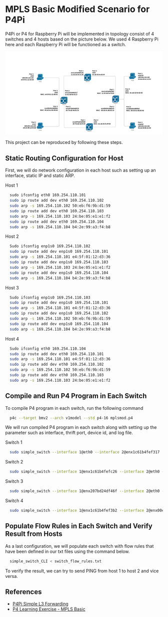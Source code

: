 # MPLS Basic Modified Scenario for P4Pi 

P4Pi or P4 for Raspberry Pi will be implemented in topology consist of 4 switches and 4 hosts based on the picture below. We used 4 Raspberry Pi here and each Raspberry Pi will be functioned as a switch.

![P4Pi Topology for MPLS Basic Modified Scenario](topology_modif.png)

This project can be reproduced by following these steps.

## Static Routing Configuration for Host

First, we will do network configuration in each host such as setting up an interface, static IP and static ARP.

Host 1
```bash
  sudo ifconfig eth0 169.254.110.101
  sudo ip route add dev eth0 169.254.110.102
  sudo arp -s 169.254.110.102 50:eb:f6:9b:d1:59
  sudo ip route add dev eth0 169.254.110.103
  sudo arp -s 169.254.110.103 24:be:05:e1:e1:f2
  sudo ip route add dev eth0 169.254.110.104
  sudo arp -s 169.254.110.104 b4:2e:99:a3:f4:b8
```

Host 2
```bash
  Sudo ifconfig enp1s0 169.254.110.102
  sudo ip route add dev enp1s0 169.254.110.101
  sudo arp -s 169.254.110.101 e4:5f:01:12:d3:36
  sudo ip route add dev enp1s0 169.254.110.103
  sudo arp -s 169.254.110.103 24:be:05:e1:e1:f2
  sudo ip route add dev enp1s0 169.254.110.104
  sudo arp -s 169.254.110.104 b4:2e:99:a3:f4:b8
```

Host 3
```bash
  Sudo ifconfig enp1s0 169.254.110.103
  sudo ip route add dev enp1s0 169.254.110.101
  sudo arp -s 169.254.110.101 e4:5f:01:12:d3:36
  sudo ip route add dev enp1s0 169.254.110.102
  sudo arp -s 169.254.110.102 50:eb:f6:9b:d1:59
  sudo ip route add dev enp1s0 169.254.110.104
  sudo arp -s 169.254.110.104 b4:2e:99:a3:f4:b8
```

Host 4
```bash
  Sudo ifconfig eth0 169.254.110.104
  sudo ip route add dev eth0 169.254.110.101
  sudo arp -s 169.254.110.101 e4:5f:01:12:d3:36
  sudo ip route add dev eth0 169.254.110.102
  sudo arp -s 169.254.110.102 50:eb:f6:9b:d1:59
  sudo ip route add dev eth0 169.254.110.103
  sudo arp -s 169.254.110.103 24:be:05:e1:e1:f2
```

## Compile and Run P4 Program in Each Switch

To compile P4 program in each switch, run the following command
```bash
  p4c --target bmv2 --arch v1model --std p4-16 mplsmod.p4 
```
We will run compiled P4 program in each switch along with setting up the parameter such as interface, thrift port, device id, and log file.

Switch 1
```bash
  sudo simple_switch --interface 1@eth0 --interface 2@enx1c61b4fef317  --interface 3@enx207bd24df579 --interface 4@enx00e04c6809b0 --thrift-port 9090 --device-id 1 --log-file switch.log mplsmod.json &
```

Switch 2
```bash
  sudo simple_switch --interface 1@enx1c61b4fefc26 --interface 2@eth0 --thrift-port 9090 --device-id 2 --log-file switch.log mplsmod.json &
```

Switch 3
```bash
  sudo simple_switch --interface 1@enx207bd24df46f --interface 2@eth0 --thrift-port 9090 --device-id 3 --log-file switch.log mplsmod.json &
```

Switch 4
```bash
  sudo simple_switch --interface 1@enx1c61b4fef3b2 --interface 2@enx00e04c6802c9  --interface 3@eth0 --interface 4@enx00e04c68055d --thrift-port 9090 --device-id 1 --log-file switch.log mplsmod.json &
```

## Populate Flow Rules in Each Switch and Verify Result from Hosts

As a last configuration, we will populate each switch with flow rules that have been defined in our txt files using the command below.

```bash
  simple_switch_CLI < switch_flow_rules.txt
```
To verify the result, we can try to send PING from host 1 to host 2 and vice versa.

## References

- [P4Pi Simple L3 Forwarding](https://github.com/p4lang/p4pi/wiki/Example-%231-Simple-L3-forwarding-(Bmv2))
- [P4 Learning Exercise - MPLS Basic](https://github.com/nsg-ethz/p4-learning/tree/master/exercises/04-MPLS/thrift/mpls_basics)